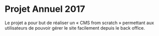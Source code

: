 # Projet Annuel 2017

Le projet a pour but de réaliser un « CMS from scratch » permettant aux utilisateurs de pouvoir gérer le site facilement depuis le back office. 